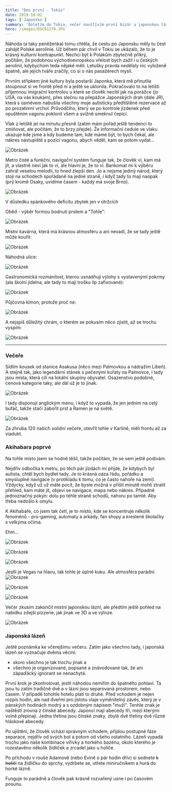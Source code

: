 ```yaml
---
title: "Den první - Tokio"
date: 2019-10-02
tags: ['Japonsko']
summary: 'Doletím do Tokia, večer navštívím první bizár a japonskou lázeň.'
hero: /images/DSC01379.JPG
---
```



Náhoda (a taky peněženka) tomu chtěla, že cestu po Japonsku měly tu čest zahájit Polské aerolinie. Už během pár chvil v Tokiu se ukázalo, že to je krásný kulturní kontrapunkt. Nechci být k Polákům zbytečně příkrý, počítám, že podobnou východoevropskou vřelost bych zažil i u českých aerolinií, kdybychom teda nějaké měli. Letušky pravda nedělaly nic vyloženě špatně, ale jejich tváře zračily, co si o nás pasažérech myslí.

Prvním střípkem jiné kultury byla postarší Japonka, která mě přinutila stoupnout si ve frontě před ní a ještě se uklonila. Pokračovalo to na letišti příjemnou imigrační kontrolou u které se člověk necítil jak na porážce (jo USA, na vás koukám), přes slečnu na přepážce Japonských drah (dále JR), která s úsměvem nabušila všechny moje autisticky předtištěné rezervace až po prozatimní vrchol. Průvodčího, který se po kontrole jízdenek před opuštěním vagonu poklonil všem a svižně smeknul čepici.

Vlak z letiště jel na minutu přesně (zatím mám pořád ještě tendenci to zmiňovat, ale počítám, že to brzy přejde). Že informační cedule ve vlaku ukazuje kde jsme a kdy budeme tam, kde máme být, to bych čekal, ale nákres nástupiště s pozicí vagonu, abych věděl, kam se potom vydat...

![Obrázek](/images/IMG_20191002_114105.jpg)

Metro čisté a funkční, navigační systém funguje tak, že člověk ví, kam má jít, a vlastně neví jak to ví, ale hlavní je, že to ví. Bankomat mi k výběru zahrál veselou melodii, to hned zlepší den. Jo a nejsme jediný národ, který stojí na schodech spořádaně na jedné straně, i když tady to mají naopak (prý kromě Osaky, uvidíme časem - každý má svoje Brno).

![Obrázek](/images/IMG_20191002_114652.jpg)

V důsledku spánkového deficitu zbytek jen v útržcích

Oběd - výběr formou bodnutí prstem a "Tohle":

![Obrázek](/images/IMG_20191002_130311.jpg)

Místní kavárna, která má krásnou atmosféru a ani nevadí, že se tady ještě může kouřit:

![Obrázek](/images/IMG_20191002_134810.jpg)

Náhodná ulice:

![Obrázek](/images/DSC01361.JPG)

Gastronomická rozmanitost, kterou usnadňují výlohy s vystavenými pokrmy (ala školní jídelna, ale tady to mají trošku líp zafixované):

![Obrázek](/images/DSC01370.JPG)

Půjčovna kimon, protože proč ne:

![Obrázek](/images/DSC01372.JPG)

A nejspíš důležitý chrám, o kterém se pokusím něco zjistit, až se trochu vyspím:

![Obrázek](/images/DSC01367.JPG)

***

### Večeře
Sídlím kousek od stanice Asakusa (něco mezi Palmovkou a nádražím Libeň). A stejně tak, jako legendární stánek s pečenými kuřaty na Palmovce, i tady jsou místa, která cílí na lokální skupiny obyvatel. Osazenstvo podobné, cenová kategorie taky, ale dál už je to jinak.

![Obrázek](/images/DSC01377.JPG)

I tady disponují anglickým menu, i když to vypadá, že jen jedním na celý bufáč, takže stačí zabořit prst a Ramen je na světě.

![Obrázek](/images/IMG_20191002_184245.jpg)

Za zhruba 120 našich solidní večeře, otevřít tohle v Karlíně, měli frontu až za viadukt.

### Akihabara poprvé

Na tohle místo jsem se hodně těšil, takže počítám, že se sem ještě podívám.

Nejdřív odbočka k metru, po těch pár jízdách mi přijde, že kdybych byl autista, chtěl bych bydlet tady. Je to krásná oáza řádu, pořádku a smysluplné navigace (v protikladu k tomu, co je často nahoře na zemi). Vždycky, když už už máte pocit, že byste možná v příští minutě mohli ztratit přehled, kam máte jít, objeví se navigace, mapa nebo nákres. Případně jednoznačný pokyn: dolu po téhle straně schodů, nahoru po tamté. Aby třeba nedošlo k omylu.

K Akihabaře, co jsem tak četl, je to místo, kde se koncentruje několik fenoménů - pro-gaming, automaty a arkády, fan shopy a kreslené školačky s velkýma očima.

Ehm...

![Obrázek](/images/IMG_20191002_193814.jpg)

![Obrázek](/images/DSC01385.JPG)

![Obrázek](/images/DSC01380.JPG)

Jestli je Vegas na hlavu, tak tohle je úplně kuku. Ale atmosféra parádní.
![Obrázek](/images/DSC01379.JPG)

![Obrázek](/images/MVIMG_20191002_194125.jpg)

![Obrázek](/images/MVIMG_20191002_192707.jpg)

Večer zkusím zakončit místní japonskou lázní, ale předtím ještě pohled na nabídku zdejší pizzerie, jak jinak ve 3D a ve výloze.

![Obrázek](/images/DSC01388.JPG)

### Japonská lázeň
Ještě poznámka ke včerejšímu večeru. Zatím jako všechno tady, i japonská lázeň se vyznačuje dvěma věcmi: 

- skoro všechno je tak trochu jinak a
- všechno je organizované, popsané a znávodované tak, že ani zápaďácký ignorant se nenachytá.

První krok je zkontrolovat, jestli náhodou nemířím do špatného pohlaví. Ta jsou tu zatím tradičně dvě a v lázni jsou separovaná prostorem, nebo časem. V případě tohohle hotelu platí to druhé. Před vchodem je nejen rozpis hodin, ale nad dveřmi pro jistotu vlaje vyměnitelný závěs, který je v pánských hodinách modrý a s ozdobným nápisem "muži". Tenhle znak je naštěstí zrovna z čínské abecedy. Japonci mají abecedy tři, mezi kterými volně přepínají. Jedna třetina jsou čínské znaky, zbylé dvě třetiny dvě různé hláskové abecedy.

Po ujištění, že člověk vchází správným vchodem, přijdou postupné fáze separace, nejdřív od svých bot a potom od všeho ostatního. Lázeň vypadá trochu jako naše kombinace vířivky a horkého bazénu, okolo kterého je rozestavěno několik židliček a zrcadel jako u holiče.

Po příchodu v rouše Adamově (nebo Evině o pár hodin dřív) si sednete ~~k holiči~~ na židličku do sprchy, vydrbete se, utřete miniručníkem a hurá do horké lázně.

Funguje to parádně a člověk pak krásně rozvařený usne i po časovém posunu.